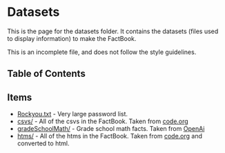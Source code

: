 # Datasets

This is the page for the datasets folder. It contains the datasets (files used to display information) to make the FactBook.

This is an incomplete file, and does not follow the style guidelines.

## Table of Contents

## Items

- [Rockyou.txt](rockyou.txt) - Very large password list.
- [csvs/](csvs/) - All of the csvs in the FactBook. Taken from [code.org](code.org)
- [gradeSchoolMath/](gradeSchoolMath/) - Grade school math facts. Taken from [OpenAi](https://github.com/openai/grade-school-math)
- [htms/](htms/) - All of the htms in the FactBook. Taken from [code.org](code.org) and converted to html.
